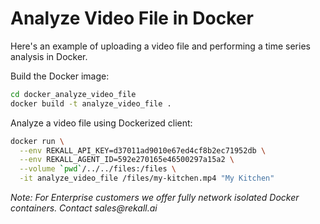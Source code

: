 
# Analyze Video File in Docker

Here's an example of uploading a video file and performing a time series analysis in Docker.

Build the Docker image:

```bash
cd docker_analyze_video_file
docker build -t analyze_video_file .
```

Analyze a video file using Dockerized client:

```bash
docker run \
  --env REKALL_API_KEY=d37011ad9010e67ed4cf8b2ec71952db \
  --env REKALL_AGENT_ID=592e270165e46500297a15a2 \
  --volume `pwd`/../../files:/files \
  -it analyze_video_file /files/my-kitchen.mp4 "My Kitchen"
```

_Note: For Enterprise customers we offer fully network isolated Docker containers. Contact sales@rekall.ai_
